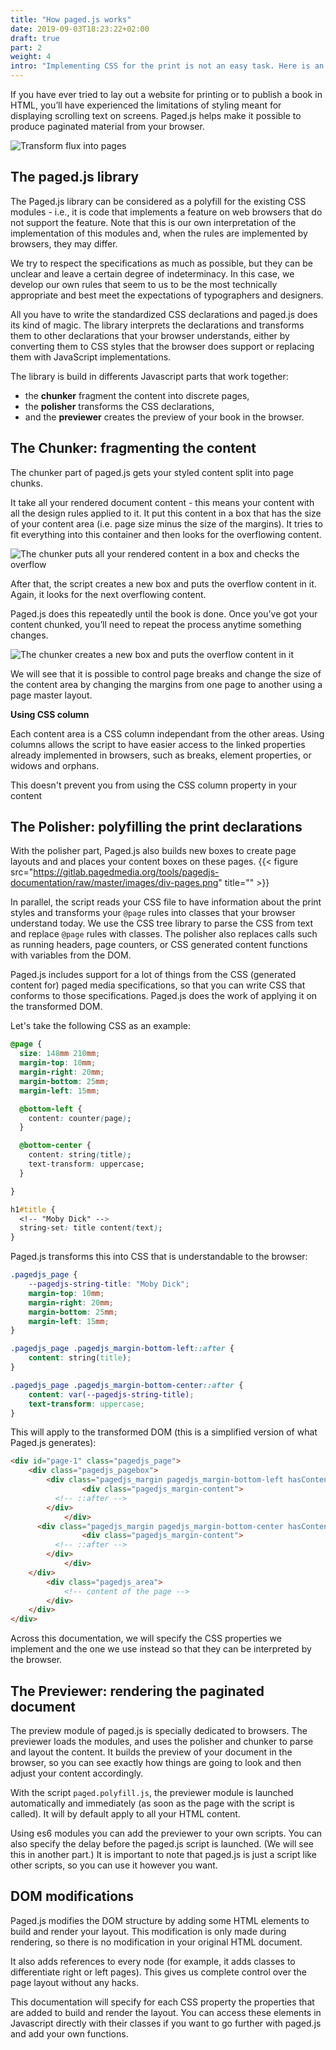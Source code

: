 ```yaml
---
title: "How paged.js works"
date: 2019-09-03T18:23:22+02:00
draft: true
part: 2
weight: 4
intro: "Implementing CSS for the print is not an easy task. Here is an overview of what Paged.js is doing without you being aware of that."  
---
```



If you have ever tried to lay out a website for printing or to publish a book in HTML, you’ll have experienced the limitations of styling meant for displaying scrolling text on screens. Paged.js helps make it possible to produce paginated material from your browser.

![Transform flux into pages](https://gitlab.pagedmedia.org/tools/pagedjs-documentation/raw/master/images/flux-page.png)



## The paged.js library

The Paged.js library can be considered as a polyfill for the existing CSS modules - i.e., it is code that implements a feature on web browsers that do not support the feature. Note that this is our own interpretation of the implementation of this modules and, when the rules are implemented by browsers, they may differ.

We try to respect the specifications as much as possible, but they can be unclear and leave a certain degree of indeterminacy. In this case, we develop our own rules that seem to us to be the most technically appropriate and best meet the expectations of typographers and designers.

All you have to write the standardized CSS declarations and paged.js does its kind of magic. The library interprets the declarations and transforms them to other declarations that your browser understands, either by converting them to CSS styles that the browser does support or replacing them with JavaScript implementations.

The library is build in differents Javascript parts that work together:

- the **chunker** fragment the content into discrete pages,
- the **polisher** transforms the CSS declarations,
- and the **previewer** creates the preview of your book in the browser.

## The Chunker: fragmenting the content

The chunker part of paged.js gets your styled content split into page chunks.

It take all your rendered document content - this means your content with all the design rules applied to it. It put this content in a box that has the size of your content area (i.e. page size minus the size of the margins). It tries to fit everything into this container and then looks for the overflowing content.

![The chunker puts all your rendered content in a box and checks the overflow](https://gitlab.pagedmedia.org/tools/pagedjs-documentation/raw/master/images/chuncker-1.png)

After that, the script creates a new box and puts the overflow content in it. Again, it looks for the next overflowing content.

Paged.js does this repeatedly until the book is done. Once you’ve got your content chunked, you’ll need to repeat the process anytime something changes.

![The chunker creates a new box and puts the overflow content in it](https://gitlab.pagedmedia.org/tools/pagedjs-documentation/raw/master/images/chuncker-2.png)

We will see that it is possible to control page breaks and change the size of the content area by changing the margins from one page to another using a page master layout.

**Using CSS column**

Each content area is a CSS column independant from the other areas. Using columns allows the script to have easier access to the linked properties already implemented in browsers, such as breaks, element properties, or widows and orphans.

This doesn't prevent you from using the CSS column property in your content

## The Polisher: polyfilling the print declarations

With the polisher part, Paged.js also builds new boxes to create page layouts and and places your content boxes on these pages.
{{< figure src="https://gitlab.pagedmedia.org/tools/pagedjs-documentation/raw/master/images/div-pages.png" title="" >}}

In parallel, the script reads your CSS file to have information about the print styles and transforms your `@page` rules into classes that your browser understand today. We use the CSS tree library to parse the CSS from text and replace `@page` rules with classes. The polisher also replaces calls such as running headers, page counters, or CSS generated content functions with variables from the DOM.

Paged.js includes support for a lot of things from the CSS (generated content for) paged media specifications, so that you can write CSS that conforms to those specifications. Paged.js does the work of applying it on the transformed DOM.

Let's take the following CSS as an example:

```CSS
@page {
  size: 148mm 210mm;
  margin-top: 10mm;
  margin-right: 20mm;
  margin-bottom: 25mm;
  margin-left: 15mm;

  @bottom-left {
    content: counter(page);
  }

  @bottom-center {
    content: string(title);
    text-transform: uppercase;
  }

}

h1#title {
  <!-- "Moby Dick" -->
  string-set: title content(text);
}
```

Paged.js transforms this into CSS that is understandable to the browser:

```CSS
.pagedjs_page {
	--pagedjs-string-title: "Moby Dick";
	margin-top: 10mm;
	margin-right: 20mm;
	margin-bottom: 25mm;
	margin-left: 15mm;
}

.pagedjs_page .pagedjs_margin-bottom-left::after {
	content: string(title);
}

.pagedjs_page .pagedjs_margin-bottom-center::after {
	content: var(--pagedjs-string-title);
	text-transform: uppercase;
}
```

This will apply to the transformed DOM (this is a simplified version of what Paged.js generates):

```html
<div id="page-1" class="pagedjs_page">
	<div class="pagedjs_pagebox">
    	<div class="pagedjs_margin pagedjs_margin-bottom-left hasContent">
				<div class="pagedjs_margin-content">
          <!-- ::after -->
        </div>
			</div>
      <div class="pagedjs_margin pagedjs_margin-bottom-center hasContent">
				<div class="pagedjs_margin-content">
          <!-- ::after -->
        </div>
			</div>
    </div>
		<div class="pagedjs_area">
			<!-- content of the page -->
		</div>
	</div>
</div>
```

Across this documentation, we will specify the CSS properties we implement and the one we use instead so that they can be interpreted by the browser.

## The Previewer: rendering the paginated document

The preview module of paged.js is specially dedicated to browsers. The previewer loads the modules, and uses the polisher and chunker to parse and layout the content. It builds the preview of your document in the browser, so you can see exactly how things are going to look and then adjust your content accordingly.

With the script `paged.polyfill.js`, the previewer module is launched automatically and immediately (as soon as the page with the script is called). It will by default apply to all your HTML content.

Using es6 modules you can add the previewer to your own scripts. You can also specify the delay before the paged.js script is launched. (We will see this in another part.) It is important to note that paged.js is just a script like other scripts, so you can use it however you want.

## DOM modifications

Paged.js modifies the DOM structure by adding some HTML elements to build and render your layout. This modification is only made during rendering, so there is no modification in your original HTML document.

It also adds references to every node (for example, it adds classes to differentiate right or left pages). This gives us complete control over the page layout without any hacks.

This documentation will specify for each CSS property the properties that are added to build and render the layout. You can access these elements in Javascript directly with their classes if you want to go further with paged.js and add your own functions.
